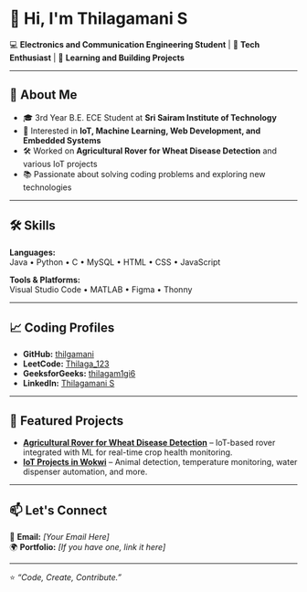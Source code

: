 # 👋 Hi, I'm Thilagamani S  

💻 **Electronics and Communication Engineering Student** | 🚀 **Tech Enthusiast** | 🌱 **Learning and Building Projects**  

---

## 🚀 About Me
- 🎓 3rd Year B.E. ECE Student at **Sri Sairam Institute of Technology**
- 🔭 Interested in **IoT, Machine Learning, Web Development, and Embedded Systems**
- 🛠️ Worked on **Agricultural Rover for Wheat Disease Detection** and various IoT projects
- 📚 Passionate about solving coding problems and exploring new technologies

---

## 🛠 Skills

**Languages:**  
Java • Python • C • MySQL • HTML • CSS • JavaScript  

**Tools & Platforms:**  
Visual Studio Code • MATLAB • Figma • Thonny  

---

## 📈 Coding Profiles

- **GitHub:** [thilgamani](https://github.com/thilgamani)  
- **LeetCode:** [Thilaga_123](https://leetcode.com/u/Thilaga_123/)  
- **GeeksforGeeks:** [thilagam1gi6](https://www.geeksforgeeks.org/user/thilagam1gi6/)  
- **LinkedIn:** [Thilagamani S](https://www.linkedin.com/in/thilagamani-s-427602257)  

---

## 📌 Featured Projects

- **[Agricultural Rover for Wheat Disease Detection](#)** – IoT-based rover integrated with ML for real-time crop health monitoring.
- **[IoT Projects in Wokwi](#)** – Animal detection, temperature monitoring, water dispenser automation, and more.

---

## 📫 Let's Connect
📧 **Email:** *[Your Email Here]*  
🌍 **Portfolio:** *[If you have one, link it here]*  

---

⭐ *“Code, Create, Contribute.”*

